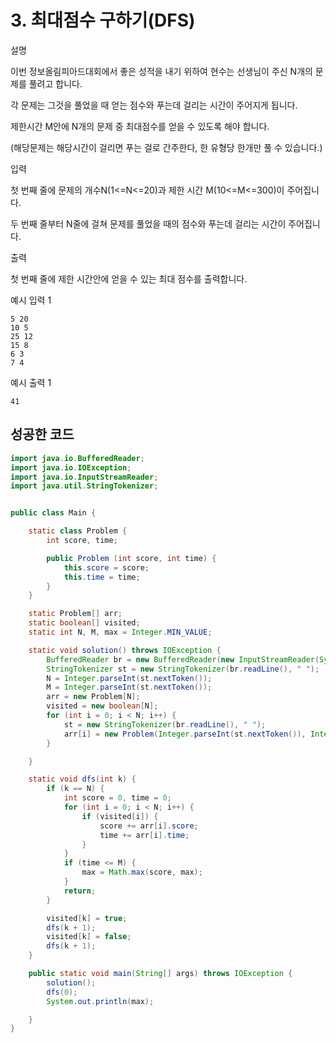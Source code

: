 # 3. 최대점수 구하기(DFS)



설명

이번 정보올림피아드대회에서 좋은 성적을 내기 위하여 현수는 선생님이 주신 N개의 문제를 풀려고 합니다.

각 문제는 그것을 풀었을 때 얻는 점수와 푸는데 걸리는 시간이 주어지게 됩니다.

제한시간 M안에 N개의 문제 중 최대점수를 얻을 수 있도록 해야 합니다.

(해당문제는 해당시간이 걸리면 푸는 걸로 간주한다, 한 유형당 한개만 풀 수 있습니다.)



입력

첫 번째 줄에 문제의 개수N(1<=N<=20)과 제한 시간 M(10<=M<=300)이 주어집니다.

두 번째 줄부터 N줄에 걸쳐 문제를 풀었을 때의 점수와 푸는데 걸리는 시간이 주어집니다.



출력

첫 번째 줄에 제한 시간안에 얻을 수 있는 최대 점수를 출력합니다.



예시 입력 1 

```
5 20
10 5
25 12
15 8
6 3
7 4
```

예시 출력 1

```
41
```



## 성공한 코드

~~~java
import java.io.BufferedReader;
import java.io.IOException;
import java.io.InputStreamReader;
import java.util.StringTokenizer;


public class Main {

    static class Problem {
        int score, time;

        public Problem (int score, int time) {
            this.score = score;
            this.time = time;
        }
    }

    static Problem[] arr;
    static boolean[] visited;
    static int N, M, max = Integer.MIN_VALUE;

    static void solution() throws IOException {
        BufferedReader br = new BufferedReader(new InputStreamReader(System.in));
        StringTokenizer st = new StringTokenizer(br.readLine(), " ");
        N = Integer.parseInt(st.nextToken());
        M = Integer.parseInt(st.nextToken());
        arr = new Problem[N];
        visited = new boolean[N];
        for (int i = 0; i < N; i++) {
            st = new StringTokenizer(br.readLine(), " ");
            arr[i] = new Problem(Integer.parseInt(st.nextToken()), Integer.parseInt(st.nextToken()));
        }

    }

    static void dfs(int k) {
        if (k == N) {
            int score = 0, time = 0;
            for (int i = 0; i < N; i++) {
                if (visited[i]) {
                    score += arr[i].score;
                    time += arr[i].time;
                }
            }
            if (time <= M) {
                max = Math.max(score, max);
            }
            return;
        }

        visited[k] = true;
        dfs(k + 1);
        visited[k] = false;
        dfs(k + 1);
    }

    public static void main(String[] args) throws IOException {
        solution();
        dfs(0);
        System.out.println(max);

    }
}
~~~

